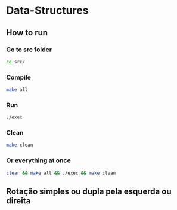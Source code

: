 # Data-Structures

## How to run

### Go to src folder

```bash
cd src/
```

### Compile

```bash
make all
```

### Run

```bash
./exec
```

### Clean

```bash
make clean
```

### Or everything at once

```bash
clear && make all && ./exec && make clean
```

## Rotação simples ou dupla pela esquerda ou direita
